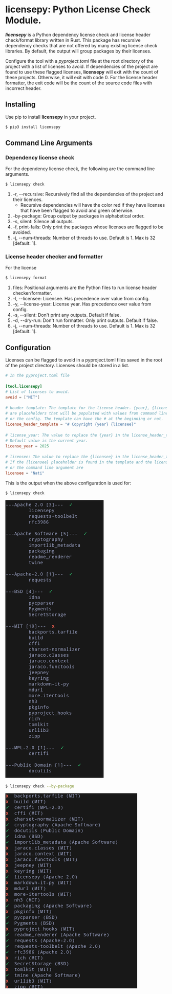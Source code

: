 # licensepy: Python License Check Module.

**_licensepy_** is a Python dependency license check and license header check/format library written in Rust. This package has recursive dependency checks that are not offered by many existing license check libraries. By default, the output will group packages by their licenses.

<!--![](https://raw.githubusercontent.com/natibek/licensepy/main/imgs/licensepy_output.png)-->

Configure the tool with a _pyproject.toml_ file at the root directory of the project with a list of licenses to avoid. If dependencies of the project are found to use these flagged licenses, **licensepy** will exit with the count of these projects. Otherwise, it will exit with code 0. For the license header formatter, the exit code will be the count of the source code files with incorrect header.

## Installing

Use pip to install **licensepy** in your project.

```bash
$ pip3 install licensepy
```

## Command Line Arguments

### Dependency license check
For the dependency license check, the following are the command line arguments.

```bash
$ licensepy check
```
1. -r, --recursive: Recursively find all the dependencies of the project and their licences.
   <!--![](https://raw.githubusercontent.com/natibek/licensepy/main/imgs/licensepy_recursive.png)-->
   - Recursive dependencies will have the color red if they have licenses that have been flagged to avoid and green otherwise.
     <!--![](https://raw.githubusercontent.com/natibek/licensepy/main/imgs/licensepy_recursive_avoid_mit.png)-->
1. -by-package: Group output by packages in alphabetical order.
   <!--![](https://raw.githubusercontent.com/natibek/licensepy/main/imgs/licensepy_output_by_package.png)-->
1. -s, silent: Silence all outputs.
1. -f, print-fails: Only print the packages whose licenses are flagged to be avoided.
1. -j, --num-threads: Number of threads to use. Default is 1. Max is 32 [default: 1].

### License header checker and formatter

For the license
```bash
$ licensepy format
```

1. files: Positional arguments are the Python files to run license header checker/formatter.
1. -l, --licensee: Licensee. Has precedence over value from config.
1. -y, --license-year: License year. Has precedence over value from config.
1. -s, --silent: Don't print any outputs. Default if false.
1. -d, --dry-run: Don't run formatter. Only print outputs. Default if false.
1. -j, --num-threads: Number of threads to use. Default is 1. Max is 32 [default: 1].

## Configuration

Licenses can be flagged to avoid in a pyproject.toml files saved in the root of the project directory. Licenses should be stored in a list.

```toml
# In the pyproject.toml file

[tool.licensepy]
# List of licenses to avoid.
avoid = ["MIT"]

# header template: The template for the license header. {year}, {licensee}
# are placeholders that will be populated with values from command line
# or the config. The template can have the # at the beginning or not.
license_header_template = "# Copyright {year} {licensee}"

# license_year: The value to replace the {year} in the license_header_template.
# Default value is the current year.
license_year = 2025

# licensee: The value to replace the {licensee} in the license_header_template.
# If the {licensee} placeholder is found in the template and the licensee field
# or the command line argument are
licensee = "Nati"
```

This is the output when the above configuration is used for:

```bash
$ licensepy check
```

![](https://raw.githubusercontent.com/natibek/licensepy/main/imgs/licensepy_avoid_mit.png)

```bash
$ licensepy check --by-package
```

![](https://raw.githubusercontent.com/natibek/licensepy/main/imgs/licensepy_by_package_avoid_MIT.png)
